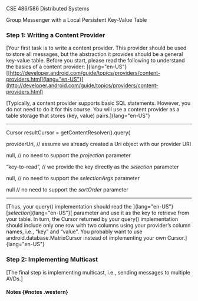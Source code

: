 CSE 486/586 Distributed Systems


Group Messenger with a Local Persistent Key-Value Table 

### Step 1: Writing a Content Provider

[Your first task is to write a content provider. This provider should be
used to store all messages, but the abstraction it provides should be a
general key-value table. Before you start, please read the following to
understand the basics of a content provider:
]{lang="en-US"}[[http://developer.android.com/guide/topics/providers/content-providers.html]{lang="en-US"}](http://developer.android.com/guide/topics/providers/content-providers.html)



[Typically, a content provider supports basic SQL statements. However,
you do not need to do it for this course. You will use a content
provider as a table storage that stores (key, value)
pairs.]{lang="en-US"}


  ------------------------------------------------------------------------------
  Cursor resultCursor = getContentResolver().query(
  
  providerUri, // assume we already created a Uri object with our provider URI
  
  null, // no need to support the *projection* parameter
  
  “key-to-read”, // we provide the key directly as the *selection* parameter
  
  null, // no need to support the *selectionArgs* parameter
  
  null // no need to support the *sortOrder* parameter
  
 
  ------------------------------------------------------------------------------



[Thus, your query() implementation should read the
]{lang="en-US"}[*selection*]{lang="en-US"}[ parameter and use it as the
key to retrieve from your table. In turn, the Cursor returned by your
query() implementation should include only one row with two columns
using your provider’s column names, i.e., “key” and “value”. You
probably want to use android.database.MatrixCursor instead of
implementing your own Cursor.]{lang="en-US"}

### Step 2: Implementing Multicast

[The final step is implementing multicast, i.e., sending messages to
multiple AVDs.]

#### Notes {#notes .western}

